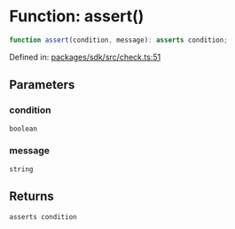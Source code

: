 # Function: assert()

```ts
function assert(condition, message): asserts condition;
```

Defined in: [packages/sdk/src/check.ts:51](https://github.com/towns-protocol/towns/blob/0db1fd0ac7258e8db8cedfb6183e8eade8284fa1/packages/sdk/src/check.ts#L51)

## Parameters

### condition

`boolean`

### message

`string`

## Returns

`asserts condition`
